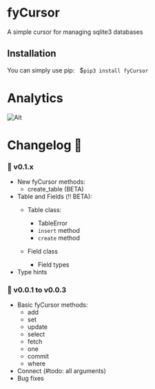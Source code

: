 # fyCursor
A simple cursor for managing sqlite3 databases

## Installation 
You can simply use pip: &nbsp;
\$`pip3 install fyCursor`

<!-- Repobeats analytics -->
#  Analytics 
![Alt](https://repobeats.axiom.co/api/embed/0dda89a6c675987fd8c7d580fc77c9a05cd58b62.svg "Repobeats analytics image")

# Changelog 📄
### 📀 v0.1.x
- New fyCursor methods:
    - create_table (BETA)
- Table and Fields (‼️ BETA):
    - Table class:
        - TableError
        - ``insert`` method
        - ``create`` method
        
    - Field class
        - Field types
- Type hints

### 🎎 v0.0.1 to v0.0.3
- Basic fyCursor methods:
    - add
    - set
    - update
    - select
    - fetch
    - one
    - commit
    - where
- Connect (#todo: all arguments)
- Bug fixes 
